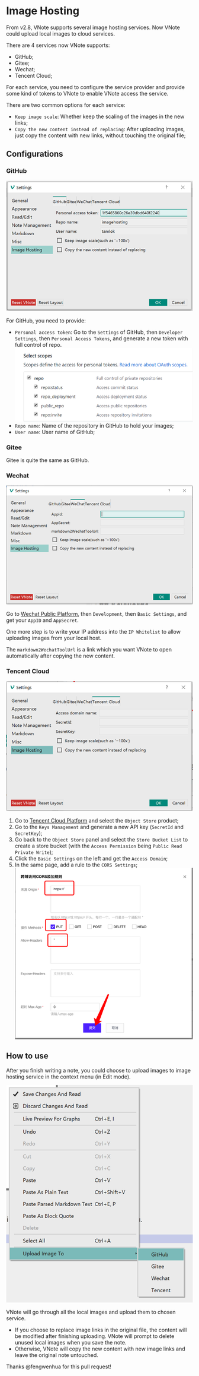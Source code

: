 # Image Hosting
From v2.8, VNote supports several image hosting services. Now VNote could upload local images to cloud services.

There are 4 services now VNote supports:

- GitHub;
- Gitee;
- Wechat;
- Tencent Cloud;

For each service, you need to configure the service provider and provide some kind of tokens to VNote to enable VNote access the service.

There are two common options for each service:

- `Keep image scale`: Whether keep the scaling of the images in the new links;
- `Copy the new content instead of replacing`: After uploading images, just copy the content with new links, without touching the original file;

## Configurations
### GitHub
![GitHub Settings](_v_images/20191130075031784_31140.png)

For GitHub, you need to provide:

- `Personal access token`: Go to the `Settings` of GitHub, then `Developer Settings`, then `Personal Access Tokens`, and generate a new token with full control of repo.  
    ![](_v_images/20191130075523834_16766.png)
- `Repo name`: Name of the repository in GitHub to hold your images;
- `User name`: User name of GitHub;

### Gitee
Gitee is quite the same as GitHub.

### Wechat
![Wechat Settings](_v_images/20191130075908274_23745.png)

Go to [Wechat Public Platform](https://mp.weixin.qq.com/), then `Development`, then `Basic Settings`, and get your `AppID` and `AppSecret`.

One more step is to write your IP address into the `IP Whitelist` to allow uploading images from your local host.

The `markdown2WechatToolUrl` is a link which you want VNote to open automatically after copying the new content.

### Tencent Cloud
![Tencent Cloud Settings](_v_images/20191130080638729_9969.png)

1. Go to [Tencent Cloud Platform](https://console.cloud.tencent.com/) and select the `Object Store` product;
2. Go to the `Keys Management` and generate a new API key (`SecretId` and `SecretKey`);
3. Go back to the `Object Store` panel and select the `Store Bucket List` to create a store bucket (with the `Access Permission` being `Public Read Private Write`);
4. Click the `Basic Settings` on the left and get the `Access Domain`;
5. In the same page, add a rule to the `CORS Settings`;  
![CORS](_v_images/20191130081348493_22310.png)

## How to use
After you finish writing a note, you could choose to upload images to image hosting service in the context menu (in Edit mode).

![](_v_images/20191130102608106_5131.png)

VNote will go through all the local images and upload them to chosen service.

- If you choose to replace image links in the original file, the content will be modified after finishing uploading. VNote will prompt to delete unused local images when you save the note.
- Otherwise, VNote will copy the new content with new image links and leave the original note untouched.

Thanks @fengwenhua for this pull request!